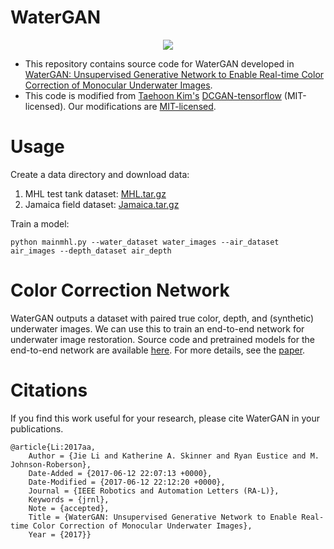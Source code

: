 # WaterGAN

<p align="center">
  <img src="https://github.com/kskin/WaterGAN/blob/master/watergan.PNG?raw=true"/>
</p>

+ This repository contains source code for WaterGAN developed in [WaterGAN: Unsupervised Generative Network to Enable Real-time Color Correction of Monocular Underwater Images](https://arxiv.org/abs/1702.07392).
+ This code is modified from [Taehoon Kim's](http://carpedm20.github.io/)
  [DCGAN-tensorflow](https://github.com/carpedm20/DCGAN-tensorflow) (MIT-licensed). Our modifications are [MIT-licensed](./LICENSE).

# Usage

Create a data directory and download data:
1) MHL test tank dataset:  [MHL.tar.gz](http://www.umich.edu/~dropopen/MHL.tar.gz)
2) Jamaica field dataset: [Jamaica.tar.gz](http://www.umich.edu/~dropda/Jamaica.tar.gz)

Train a model:

```
python mainmhl.py --water_dataset water_images --air_dataset air_images --depth_dataset air_depth
```

# Color Correction Network

WaterGAN outputs a dataset with paired true color, depth, and (synthetic) underwater images. We can use this to train an end-to-end network for underwater image restoration. Source code and pretrained models for the end-to-end network are available [here](https://github.com/ljlijie/WaterGAN-color-correction-net). For more details, see the [paper](https://arxiv.org/abs/1702.07392).
  
# Citations

If you find this work useful for your research, please cite WaterGAN in your publications.

```
@article{Li:2017aa,
	Author = {Jie Li and Katherine A. Skinner and Ryan Eustice and M. Johnson-Roberson},
	Date-Added = {2017-06-12 22:07:13 +0000},
	Date-Modified = {2017-06-12 22:12:20 +0000},
	Journal = {IEEE Robotics and Automation Letters (RA-L)},
	Keywords = {jrnl},
	Note = {accepted},
	Title = {WaterGAN: Unsupervised Generative Network to Enable Real-time Color Correction of Monocular Underwater Images},
	Year = {2017}}
```

